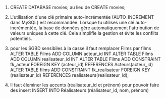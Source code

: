 1) CREATE DATABASE movies;  au lieu de CREATE movies;
  

2) L'utilisation d'une clé primaire auto-incrémentée (AUTO_INCREMENT dans MySQL) est recommandée.
Lorsque tu utilises une clé auto-incrémentée, la base de données gère automatiquement l'attribution 
de valeurs uniques à cette clé. Cela simplifie la gestion et évite les conflits potentiels.


3) pour les SGBD sensibiles à la casse il faut remplacer Films par films  
ALTER TABLE Films ADD COLUMN acteur_id INT
ALTER TABLE Films ADD COLUMN realisateur_id INT
ALTER TABLE Films ADD CONSTRAINT fk_acteur FOREIGN KEY (acteur_id) REFERENCES Acteurs(acteur_id)
ALTER TABLE films ADD CONSTRAINT fk_realisateur FOREIGN KEY (realisateur_id) REFERENCES realisateurs(realisateur_id);

4) Il faut éleminer les accents (réalisateur_id et prénom) pour pouvoir faire des insert 
INSERT INTO Réalisateurs (réalisateur_id, nom, prénom)
